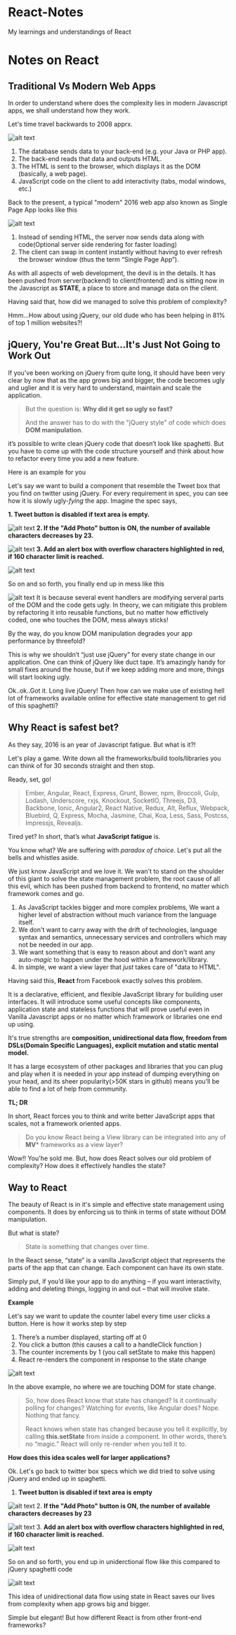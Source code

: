 # React-Notes
My learnings and understandings of React

Notes on React
============
Traditional Vs Modern Web Apps
------------------------------

In order to understand where does the complexity lies in modern Javascript apps, we shall understand how they work.

Let's time travel backwards to 2008 apprx.

![alt text](/Users/Rohit/Documents/ReactPresentation/Assets/TraditionalWebApp.png "TraditionalWebApp")

1. The database sends data to your back-end (e.g. your Java or PHP app).
2. The back-end reads that data and outputs HTML.
3. The HTML is sent to the browser, which displays it as the DOM (basically, a web page).
4. JavaScript code on the client to add interactivity (tabs, modal windows, etc.)

Back to the present, a typical "modern" 2016 web app also known as Single Page App looks like this

![alt text](/Users/Rohit/Documents/ReactPresentation/Assets/ModernWebApp.png "ModernWebApp")

1. Instead of sending HTML, the server now sends data along with code(Optional server side rendering for faster loading)
2. The client can swap in content instantly without having to ever refresh the browser window (thus the term “Single Page App”).

As with all aspects of web development, the devil is in the details. It has been pushed from server(backend) to client(frontend) and is sitting now in the Javascript as **STATE**, a place to store and manage data on the client.

Having said that, how did we managed to solve this problem of complexity?

Hmm...How about using jQuery, our old dude who has been helping in 81% of top 1 million websites?!


jQuery, You're Great But...It's Just Not Going to Work Out
---------------------------------------
If you've been working on jQuery from quite long, it should have been very clear by now that as the app grows big and bigger,
the code becomes ugly and uglier and it is very hard to understand, maintain and scale the application.

>But the question is: **Why did it get so ugly so fast?**
>
>And the answer has to do with the "jQuery style" of code which does **DOM manipulation**.

it’s possible to write clean jQuery code that doesn’t look like spaghetti. But you have to come up with the code structure yourself and think about how to refactor every time you add a new feature.

Here is an example for you

Let's say we want to build a component that resemble the Tweet box that you find on twitter using jQuery. For every requirement in spec, you can see how it is slowly ugly-*fying* the app. 
Imagine the spec says,

**1. Tweet button is disabled if text area is empty.**

![alt text](/Users/Rohit/Documents/ReactPresentation/Assets/jquery-style-Example.png "jQuery Style")
**2. If the "Add Photo" button is ON, the number of available characters decreases by 23.**

![alt text](/Users/Rohit/Documents/ReactPresentation/Assets/jquery-style-2.png "jQuery getting messy slowly")
**3. Add an alert box with overflow characters highlighted in red, if 160 character limit is reached.**

![alt text](/Users/Rohit/Documents/ReactPresentation/Assets/jquery-style-3.png "OMG!!")

So on and so forth, you finally end up in mess like this

![alt text](/Users/Rohit/Documents/ReactPresentation/Assets/jQuery-style-final.png "OMG!!")
It is because several event handlers are modifying serveral parts of the DOM and the code gets ugly. In theory, we can mitigiate this problem by refactoring it into reusable functions, but no matter how effictively coded, one who touches the DOM, mess always sticks! 

By the way, do you know DOM manipulation degrades your app performance by threefold?

This is why we shouldn’t “just use jQuery” for every state change in our application. One can think of jQuery like duct tape. It’s amazingly handy for small fixes around the house, but if we keep adding more and more, things will start looking ugly.


Ok..ok..Got it. Long live jQuery! Then how can we make use of existing hell lot of frameworks available online for effective state management to get rid of this spaghetti?

Why React is safest bet?
------------------------
As they say, 2016 is an year of Javascript fatigue. But what is it?!

Let's play a game.
Write down all the frameworks/build tools/libraries you can think of for 30 seconds straight and then stop.

Ready,  set,  go!

>Ember, Angular, React, Express, Grunt, Bower, npm, Broccoli, Gulp, Lodash, Underscore, rxjs, Knockout, SocketIO, Threejs, D3, Backbone, Ionic, Angular2, React Native, Redux, Alt, Reflux, Webpack, Bluebird, Q, Express, Mocha, Jasmine, Chai, Koa, Less, Sass, Postcss, Impressjs, Revealjs.

Tired yet? In short, that’s what **JavaScript fatigue** is.

You know what? We are suffering with *paradox of choice*. Let's put all the bells and whistles aside.

We just know JavaScript and we love it. We wan't to stand on the shoulder of this giant to solve the state management problem, the root cause of all this evil, which has been pushed from backend to frontend, no matter which framework comes and go. 
1. As JavaScript tackles bigger and more complex problems, We want a higher level of abstraction without much variance from the language itself.
2. We don't want to carry away with the drift of technologies, language syntax and semantics, unnecessary services and controllers which may not be needed in our app.
3. We want something that is easy to reason about and don't want any auto-*magic* to happen under the hood within a framework/library.
4. In simple, we want a view layer that *just* takes care of "data to HTML".

Having said this, **React** from Facebook exactly solves this problem.

It is a declarative, efficient, and flexible JavaScript library for building user interfaces. It will introduce some useful concepts like components, application state and stateless functions that will prove useful even in Vanilla Javascript apps or no matter which framework or libraries one end up using.

It's true strengths are **composition, unidirectional data flow, freedom from DSLs(Domain Specific Languages), explicit mutation and static mental model.**

It  has a large ecosystem of other packages and libraries that you can plug and play when it is needed in your app instead of dumping everything on your head, and its sheer popularity(>50K stars in github) means you’ll be able to find a lot of help from community.


**TL; DR**

In short, React forces you to think and write better JavaScript apps that scales, not a framework oriented apps.

>Do you know React being a View library can be integrated into any of **MV*** frameworks as a view layer?

Wow!! You'he sold me. But, how does React solves our old problem of complexity? How does it effectively handles the state?

Way to React
-------------
The beauty of React is in it's simple and effective state management using components. It does by enforcing us to think in terms of state without DOM manipulation.

But what is state?
> State is something that changes over time.

In the React sense, “state” is a vanilla JavaScript object that represents the parts of the app that can change. Each component can have its own state.

Simply put, if you’d like your app to do anything – if you want interactivity, adding and deleting things, logging in and out – that will involve state.

**Example**

Let's say we want to update the counter label every time user clicks a button. Here is how it works step by step
1. There’s a number displayed, starting off at 0
2. You click a button (this causes a call to a handleClick function )
3. The counter increments by 1 (you call setState to make this happen)
4. React re-renders the component in response to the state change

![alt text](/Users/Rohit/Documents/ReactPresentation/Assets/StateInReact.png "State in React!!")

In the above example, no where we are touching DOM for state change. 
>So, how does React know that state has changed? Is it continually polling for changes? Watching for events, like Angular does? Nope. Nothing that fancy.
>
>React knows when state has changed because you tell it explicitly, by calling **this.setState** from inside a component. In other words, there’s no “magic.” React will only re-render when you tell it to.

**How does this idea scales well for larger applications?**

Ok. Let's go back to twitter box specs which we did tried to solve using jQuery and ended up in spaghetti.

1. **Tweet button is disabled if text area is empty**

![alt text](/Users/Rohit/Documents/ReactPresentation/Assets/react-style-1.png "React style - 1!!")
2. **If the "Add Photo" button is ON, the number of available characters decreases by 23**

![alt text](/Users/Rohit/Documents/ReactPresentation/Assets/react-style-2.png "React style - 2!!")
3. **Add an alert box with overflow characters highlighted in red, if 160 character limit is reached.**

![alt text](/Users/Rohit/Documents/ReactPresentation/Assets/react-style-3.png "React style - 3!!")

So on and so forth, you end up in uniderctional flow like this compared to jQuery spaghetti code

![alt text](/Users/Rohit/Documents/ReactPresentation/Assets/jquery-style-vs-react-style.png "Jquery Vs React style!!")

This idea of unidirectional data flow using state in React saves our lives from complexity when app grows big and bigger.

Simple but elegant! But how different React is from other front-end frameworks?







 

























